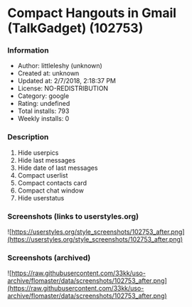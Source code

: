 # Compact Hangouts in Gmail (TalkGadget) (102753)

### Information
- Author: littleleshy (unknown)
- Created at: unknown
- Updated at: 2/7/2018, 2:18:37 PM
- License: NO-REDISTRIBUTION
- Category: google
- Rating: undefined
- Total installs: 793
- Weekly installs: 0


### Description
<ol>
<li>Hide userpics</li>
<li>Hide last messages</li>
<li>Hide date of last messages</li>
<li>Compact userlist</li>
<li>Compact contacts card</li>
<li>Compact chat window</li>
<li>Hide userstatus</li>
</ol>


### Screenshots (links to userstyles.org)
![https://userstyles.org/style_screenshots/102753_after.png](https://userstyles.org/style_screenshots/102753_after.png)


### Screenshots (archived)
![https://raw.githubusercontent.com/33kk/uso-archive/flomaster/data/screenshots/102753_after.png](https://raw.githubusercontent.com/33kk/uso-archive/flomaster/data/screenshots/102753_after.png)

